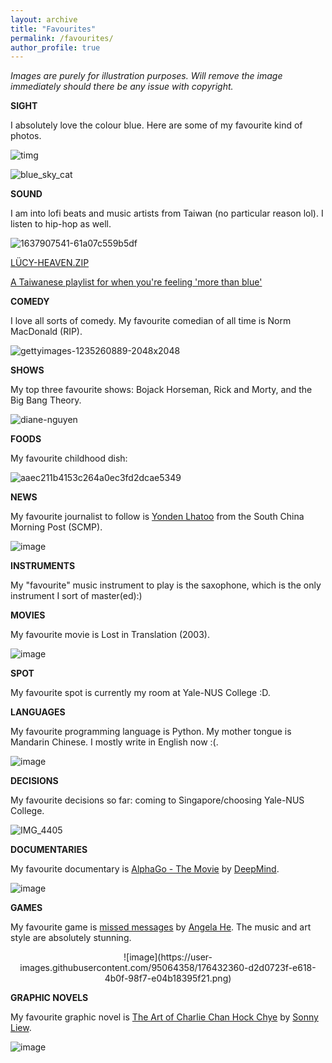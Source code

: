 ```yaml
---
layout: archive
title: "Favourites"
permalink: /favourites/
author_profile: true
---
```


*Images are purely for illustration purposes. Will remove the image immediately should there be any issue with copyright.*

**SIGHT**

I absolutely love the colour blue. Here are some of my favourite kind of photos.

![timg](https://user-images.githubusercontent.com/95064358/176353353-8045297a-fe22-4b77-9d56-7780bbd1a95f.jpeg)

![blue_sky_cat](https://user-images.githubusercontent.com/95064358/176353368-981f4ee3-7b19-41b6-9213-93a82dea9f84.jpg)

**SOUND**

I am into lofi beats and music artists from Taiwan (no particular reason lol). I listen to hip-hop as well. 

![1637907541-61a07c559b5df](https://user-images.githubusercontent.com/95064358/176354622-5ba02416-0d39-4fc1-a4de-61cfc92694c1.png)

[LÜCY-HEAVEN.ZIP](https://youtu.be/QlAKZ_aaPak)

[A Taiwanese playlist for when you're feeling 'more than blue'](https://www.youtube.com/watch?v=JJ_Otuu5-Oo&list=LL&index=7&ab_channel=gooeygooey)

**COMEDY**

I love all sorts of comedy. My favourite comedian of all time is Norm MacDonald (RIP). 

![gettyimages-1235260889-2048x2048](https://user-images.githubusercontent.com/95064358/176353542-9e2e2d17-7edf-4a49-951a-2fe12b8ca58f.jpeg)

**SHOWS**

My top three favourite shows: Bojack Horseman, Rick and Morty, and the Big Bang Theory.

![diane-nguyen](https://user-images.githubusercontent.com/95064358/176356892-2ad53d6c-79a6-4ef8-b247-f03c2bf31aff.jpeg)

**FOODS**

My favourite childhood dish:

![aaec211b4153c264a0ec3fd2dcae5349](https://user-images.githubusercontent.com/95064358/176357182-41914459-fb77-4630-8ab0-946731cd9c50.png)

**NEWS**

My favourite journalist to follow is [Yonden Lhatoo](https://www.scmp.com/author/yonden-lhatoo) from the South China Morning Post (SCMP). 

![image](https://user-images.githubusercontent.com/95064358/176358251-a67b44bc-52e3-4748-ae5c-2a34606314f8.png)

**INSTRUMENTS**

My "favourite" music instrument to play is the saxophone, which is the only instrument I sort of master(ed):)

**MOVIES**

My favourite movie is Lost in Translation (2003).

![image](https://user-images.githubusercontent.com/95064358/176360511-98944217-9c4f-40bf-8f4b-59060aaca663.png)

**SPOT**

My favourite spot is currently my room at Yale-NUS College :D.

**LANGUAGES**

My favourite programming language is Python. My mother tongue is Mandarin Chinese. I mostly write in English now :(.

![image](https://user-images.githubusercontent.com/95064358/176382182-ef45cb96-bc8b-47fc-8e5e-ba5375e289d5.png)

**DECISIONS**

My favourite decisions so far: coming to Singapore/choosing Yale-NUS College.

![IMG_4405](https://user-images.githubusercontent.com/95064358/176388449-47270955-bd54-461d-939f-0b6fe509314a.jpeg)

**DOCUMENTARIES**

My favourite documentary is [AlphaGo - The Movie](https://youtu.be/WXuK6gekU1Y) by [DeepMind](https://www.deepmind.com/).

![image](https://user-images.githubusercontent.com/95064358/176396886-92a4867d-03a9-4e74-9dc5-161cb1bd69d0.png)

**GAMES**

My favourite game is [missed messages](https://store.steampowered.com/app/812810/missed_messages/) by [Angela He](https://store.steampowered.com/developer/zephyo). The music and art style are absolutely stunning.

<p align="center">
![image](https://user-images.githubusercontent.com/95064358/176432360-d2d0723f-e618-4b0f-98f7-e04b18395f21.png)
</p>

**GRAPHIC NOVELS**

My favourite graphic novel is [The Art of Charlie Chan Hock Chye](http://artofcharliechan.com/) by [Sonny Liew](https://www.sonnyliew.com/).

![image](https://user-images.githubusercontent.com/95064358/176435388-a9261b84-fae7-4428-9472-a2a55c620f4d.png)
